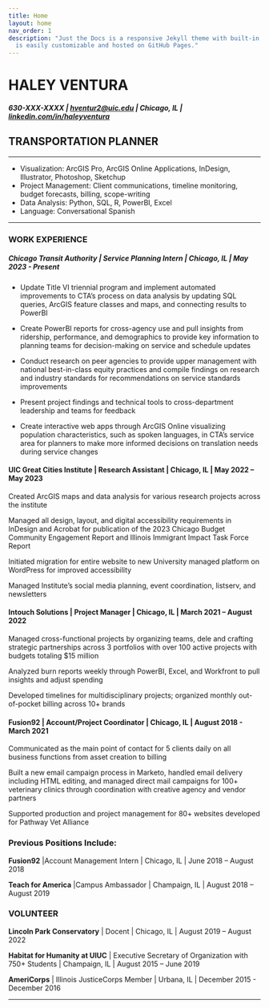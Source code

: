 ```yaml
---
title: Home
layout: home
nav_order: 1
description: "Just the Docs is a responsive Jekyll theme with built-in search that
  is easily customizable and hosted on GitHub Pages."
---
```


# HALEY VENTURA

##### 630-XXX-XXXX \| hventur2@uic.edu \| Chicago, IL \| [linkedin.com/in/haleyventura](linkedin.com/in/haleyventura)

## **TRANSPORTATION PLANNER**

--------------------------------------------------------------------------------------------------------
-    Visualization: ArcGIS Pro, ArcGIS Online Applications, InDesign, Illustrator, Photoshop, Sketchup
-   Project Management: Client communications, timeline monitoring, budget forecasts, billing, scope-writing
-    Data Analysis: Python, SQL, R, PowerBI, Excel
-   Language: Conversational Spanish
--------------------------------------------------------------------------------------------------------

### **WORK EXPERIENCE**

##### **Chicago Transit Authority** \| Service Planning Intern \| Chicago, IL \| May 2023 - Present

-   Update Title VI triennial program and implement automated improvements to CTA’s process on data analysis by updating SQL queries, ArcGIS feature classes and maps, and connecting results to PowerBI

-   Create PowerBI reports for cross-agency use and pull insights from ridership, performance, and demographics to provide key information to planning teams for decision-making on service and schedule updates

-   Conduct research on peer agencies to provide upper management with national best-in-class equity practices and compile findings on research and industry standards for recommendations on service standards improvements

-   Present project findings and technical tools to cross-department leadership and teams for feedback

-   Create interactive web apps through ArcGIS Online visualizing population characteristics, such as spoken languages, in CTA’s service area for planners to make more informed decisions on translation needs during service changes

#### **UIC Great Cities Institute** \| Research Assistant \| Chicago, IL \| May 2022 – May 2023

Created ArcGIS maps and data analysis for various research projects across the institute

Managed all design, layout, and digital accessibility requirements in InDesign and Acrobat for publication of the 2023 Chicago Budget Community Engagement Report and Illinois Immigrant Impact Task Force Report

Initiated migration for entire website to new University managed platform on WordPress for improved accessibility

Managed Institute’s social media planning, event coordination, listserv, and newsletters

#### **Intouch Solutions** \| Project Manager \| Chicago, IL \| March 2021 – August 2022

Managed cross-functional projects by organizing teams, dele and crafting strategic partnerships across 3 portfolios with over 100 active projects with budgets totaling \$15 million

Analyzed burn reports weekly through PowerBI, Excel, and Workfront to pull insights and adjust spending

Developed timelines for multidisciplinary projects; organized monthly out-of-pocket billing across 10+ brands

#### **Fusion92** \| Account/Project Coordinator \| Chicago, IL \| August 2018 - March 2021

Communicated as the main point of contact for 5 clients daily on all business functions from asset creation to billing

Built a new email campaign process in Marketo, handled email delivery including HTML editing, and managed direct mail campaigns for 100+ veterinary clinics through coordination with creative agency and vendor partners

Supported production and project management for 80+ websites developed for Pathway Vet Alliance

### **Previous Positions Include:**

**Fusion92** \|Account Management Intern \| Chicago, IL \| June 2018 – August 2018

**Teach for America** \|Campus Ambassador \| Champaign, IL \| August 2018 – August 2019

### **VOLUNTEER**

**Lincoln Park Conservatory** \| Docent \| Chicago, IL \| August 2019 – August 2022

**Habitat for Humanity at UIUC** \| Executive Secretary of Organization with 750+ Students \| Champaign, IL \| August 2015 – June 2019

**AmeriCorps** \| Illinois JusticeCorps Member \| Urbana, IL \| December 2015 - December 2016

----
[Just the Docs]: https://just-the-docs.github.io/just-the-docs/
[GitHub Pages]: https://docs.github.com/en/pages
[README]: https://github.com/just-the-docs/just-the-docs-template/blob/main/README.md
[Jekyll]: https://jekyllrb.com
[GitHub Pages / Actions workflow]: https://github.blog/changelog/2022-07-27-github-pages-custom-github-actions-workflows-beta/
[use this template]: https://github.com/just-the-docs/just-the-docs-template/generate
